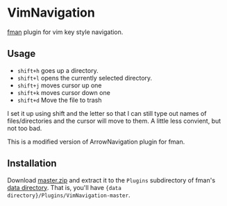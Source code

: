 # VimNavigation
[fman](https://fman.io) plugin for vim key style navigation.

## Usage
 * `shift+h` goes up a directory.
 * `shift+l` opens the currently selected directory.
 * `shift+j` moves cursor up one
 * `shift+k` moves cursor down one
 * `shift+d` Move the file to trash

I set it up using shift and the letter so that I can still type out names of files/directories and the cursor will move to them. A little less convient, but not too bad.

This is a modified version of ArrowNavigation plugin for fman.

## Installation
Download [master.zip](https://github.com/raguay/VimNavigation/archive/master.zip) and extract it to the `Plugins` subdirectory of fman's [data directory](https://fman.io/docs/customizing-fman). That is, you'll have `{data directory}/Plugins/VimNavigation-master`.